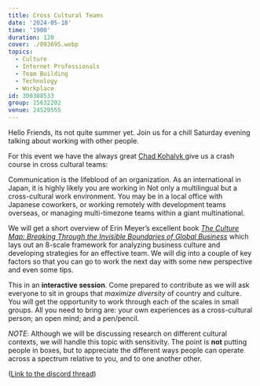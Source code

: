 ```yaml
---
title: Cross Cultural Teams
date: '2024-05-18'
time: '1900'
duration: 120
cover: ./093695.webp
topics:
  - Culture
  - Internet Professionals
  - Team Building
  - Technology
  - Workplace
id: 300388533
group: 15632202
venue: 24529555
---
```


Hello Friends, its not quite summer yet. Join us for a chill Saturday evening talking about working with other people.

For this event we have the always great [Chad Kohalyk ](https://chadkohalyk.com/) give us a crash course in cross cultural teams:

Communication is the lifeblood of an organization. As an international in Japan, it is highly likely you are working in Not only a multilingual but a cross-cultural work environment. You may be in a local office with Japanese coworkers, or working remotely with development teams overseas, or managing multi-timezone teams within a giant multinational.

We will get a short overview of Erin Meyer’s excellent book *[The Culture Map: Breaking Through the Invisible Boundaries of Global Business](https://erinmeyer.com/books/the-culture-map/)* which lays out an 8-scale framework for analyzing business culture and developing strategies for an effective team. We will dig into a couple of key factors so that you can go to work the next day with some new perspective and even some tips.

This in an **interactive session**. Come prepared to contribute as we will ask everyone to sit in groups that *maximize diversity* of country and culture. You will get the opportunity to work through each of the scales in small groups. All you need to bring are: your own experiences as a cross-cultural person; an open mind; and a pen/pencil.

*NOTE*: Although we will be discussing research on different cultural contexts, we will handle this topic with sensitivity. The point is **not** putting people in boxes, but to appreciate the different ways people can operate across a spectrum relative to you, and to one another other.

([Link to the discord thread](https://discord.com/channels/1034792577293094972/1208601800622608394))
